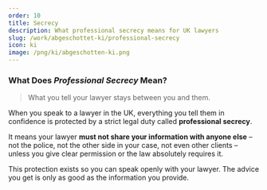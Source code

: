 ```yaml
---
order: 10
title: Secrecy
description: What professional secrecy means for UK lawyers
slug: /work/abgeschottet-ki/professional-secrecy
icon: ki
image: /png/ki/abgeschotten-ki.png
---
```


### What Does _Professional Secrecy_ Mean?

> What you tell your lawyer stays between you and them.

When you speak to a lawyer in the UK, everything you tell them in confidence is protected by a strict legal duty called **professional secrecy**.

It means your lawyer **must not share your information with anyone else** – not the police, not the other side in your case, not even other clients – unless you give clear permission or the law absolutely requires it.

This protection exists so you can speak openly with your lawyer. The advice you get is only as good as the information you provide.
